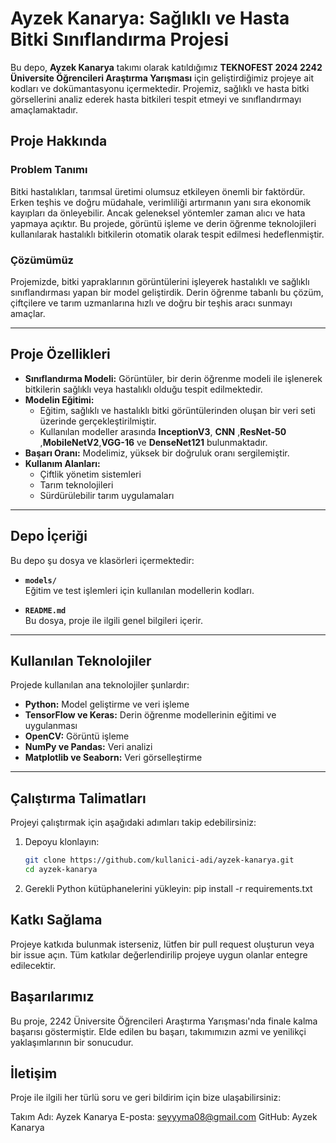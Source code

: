# Ayzek Kanarya: Sağlıklı ve Hasta Bitki Sınıflandırma Projesi

Bu depo, **Ayzek Kanarya** takımı olarak katıldığımız **TEKNOFEST 2024 2242 Üniversite Öğrencileri Araştırma Yarışması** için geliştirdiğimiz projeye ait kodları ve dokümantasyonu içermektedir. Projemiz, sağlıklı ve hasta bitki görsellerini analiz ederek hasta bitkileri tespit etmeyi ve sınıflandırmayı amaçlamaktadır.

## Proje Hakkında

### Problem Tanımı
Bitki hastalıkları, tarımsal üretimi olumsuz etkileyen önemli bir faktördür. Erken teşhis ve doğru müdahale, verimliliği artırmanın yanı sıra ekonomik kayıpları da önleyebilir. Ancak geleneksel yöntemler zaman alıcı ve hata yapmaya açıktır. Bu projede, görüntü işleme ve derin öğrenme teknolojileri kullanılarak hastalıklı bitkilerin otomatik olarak tespit edilmesi hedeflenmiştir.

### Çözümümüz
Projemizde, bitki yapraklarının görüntülerini işleyerek hastalıklı ve sağlıklı sınıflandırması yapan bir model geliştirdik. Derin öğrenme tabanlı bu çözüm, çiftçilere ve tarım uzmanlarına hızlı ve doğru bir teşhis aracı sunmayı amaçlar.

---

## Proje Özellikleri
- **Sınıflandırma Modeli:** Görüntüler, bir derin öğrenme modeli ile işlenerek bitkilerin sağlıklı veya hastalıklı olduğu tespit edilmektedir.
- **Modelin Eğitimi:** 
  - Eğitim, sağlıklı ve hastalıklı bitki görüntülerinden oluşan bir veri seti üzerinde gerçekleştirilmiştir.
  - Kullanılan modeller arasında **InceptionV3**, **CNN** ,**ResNet-50** ,**MobileNetV2**,**VGG-16** ve **DenseNet121** bulunmaktadır.
- **Başarı Oranı:** Modelimiz, yüksek bir doğruluk oranı sergilemiştir.
- **Kullanım Alanları:** 
  - Çiftlik yönetim sistemleri
  - Tarım teknolojileri
  - Sürdürülebilir tarım uygulamaları

---

## Depo İçeriği
Bu depo şu dosya ve klasörleri içermektedir:

- **`models/`**  
  Eğitim ve test işlemleri için kullanılan modellerin kodları.

- **`README.md`**  
  Bu dosya, proje ile ilgili genel bilgileri içerir.

---

## Kullanılan Teknolojiler
Projede kullanılan ana teknolojiler şunlardır:
- **Python:** Model geliştirme ve veri işleme
- **TensorFlow ve Keras:** Derin öğrenme modellerinin eğitimi ve uygulanması
- **OpenCV:** Görüntü işleme
- **NumPy ve Pandas:** Veri analizi
- **Matplotlib ve Seaborn:** Veri görselleştirme

---

## Çalıştırma Talimatları
Projeyi çalıştırmak için aşağıdaki adımları takip edebilirsiniz:

1. Depoyu klonlayın:  
   ```bash
   git clone https://github.com/kullanici-adi/ayzek-kanarya.git
   cd ayzek-kanarya


2. Gerekli Python kütüphanelerini yükleyin:
   pip install -r requirements.txt


## Katkı Sağlama
Projeye katkıda bulunmak isterseniz, lütfen bir pull request oluşturun veya bir issue açın. Tüm katkılar değerlendirilip projeye uygun olanlar entegre edilecektir.


## Başarılarımız
Bu proje, 2242 Üniversite Öğrencileri Araştırma Yarışması'nda finale kalma başarısı göstermiştir. Elde edilen bu başarı, takımımızın azmi ve yenilikçi yaklaşımlarının bir sonucudur.

## İletişim
Proje ile ilgili her türlü soru ve geri bildirim için bize ulaşabilirsiniz:

Takım Adı: Ayzek Kanarya
E-posta: seyyyma08@gmail.com
GitHub: Ayzek Kanarya



   
